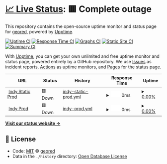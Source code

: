 # [📈 Live Status](https://geored.github.io/test-git-actions): <!--live status--> **🟥 Complete outage**

This repository contains the open-source uptime monitor and status page for [geored](https://geored.github.io/test-git-actions), powered by [Upptime](https://github.com/upptime/upptime).

[![Uptime CI](https://github.com/koj-co/upptime/workflows/Uptime%20CI/badge.svg)](https://github.com/koj-co/upptime/actions?query=workflow%3A%22Uptime+CI%22)
[![Response Time CI](https://github.com/koj-co/upptime/workflows/Response%20Time%20CI/badge.svg)](https://github.com/koj-co/upptime/actions?query=workflow%3A%22Response+Time+CI%22)
[![Graphs CI](https://github.com/koj-co/upptime/workflows/Graphs%20CI/badge.svg)](https://github.com/koj-co/upptime/actions?query=workflow%3A%22Graphs+CI%22)
[![Static Site CI](https://github.com/koj-co/upptime/workflows/Static%20Site%20CI/badge.svg)](https://github.com/koj-co/upptime/actions?query=workflow%3A%22Static+Site+CI%22)
[![Summary CI](https://github.com/koj-co/upptime/workflows/Summary%20CI/badge.svg)](https://github.com/koj-co/upptime/actions?query=workflow%3A%22Summary+CI%22)

With [Upptime](https://upptime.js.org), you can get your own unlimited and free uptime monitor and status page, powered entirely by a GitHub repository. We use [Issues](https://github.com/geored/test-git-actions/issues) as incident reports, [Actions](https://github.com/geored/test-git-actions/actions) as uptime monitors, and [Pages](https://geored.github.io/test-git-actions) for the status page.

<!--start: status pages-->
<!-- This summary is generated by Upptime (https://github.com/upptime/upptime) -->
<!-- Do not edit this manually, your changes will be overwritten -->
<!-- prettier-ignore -->
| URL | Status | History | Response Time | Uptime |
| --- | ------ | ------- | ------------- | ------ |
| <img alt="" src="https://favicons.githubusercontent.com/indy.psi.redhat.com" height="13"> [Indy Static Prod](http://indy.psi.redhat.com) | 🟥 Down | [indy-static-prod.yml](https://github.com/geored/test-git-actions/commits/HEAD/history/indy-static-prod.yml) | <details><summary><img alt="Response time graph" src="./graphs/indy-static-prod/response-time-week.png" height="20"> 0ms</summary><br><a href="https://geored.github.io/test-git-actions/history/indy-static-prod"><img alt="Response time 0" src="https://img.shields.io/endpoint?url=https%3A%2F%2Fraw.githubusercontent.com%2Fgeored%2Ftest-git-actions%2FHEAD%2Fapi%2Findy-static-prod%2Fresponse-time.json"></a><br><a href="https://geored.github.io/test-git-actions/history/indy-static-prod"><img alt="24-hour response time 0" src="https://img.shields.io/endpoint?url=https%3A%2F%2Fraw.githubusercontent.com%2Fgeored%2Ftest-git-actions%2FHEAD%2Fapi%2Findy-static-prod%2Fresponse-time-day.json"></a><br><a href="https://geored.github.io/test-git-actions/history/indy-static-prod"><img alt="7-day response time 0" src="https://img.shields.io/endpoint?url=https%3A%2F%2Fraw.githubusercontent.com%2Fgeored%2Ftest-git-actions%2FHEAD%2Fapi%2Findy-static-prod%2Fresponse-time-week.json"></a><br><a href="https://geored.github.io/test-git-actions/history/indy-static-prod"><img alt="30-day response time 0" src="https://img.shields.io/endpoint?url=https%3A%2F%2Fraw.githubusercontent.com%2Fgeored%2Ftest-git-actions%2FHEAD%2Fapi%2Findy-static-prod%2Fresponse-time-month.json"></a><br><a href="https://geored.github.io/test-git-actions/history/indy-static-prod"><img alt="1-year response time 0" src="https://img.shields.io/endpoint?url=https%3A%2F%2Fraw.githubusercontent.com%2Fgeored%2Ftest-git-actions%2FHEAD%2Fapi%2Findy-static-prod%2Fresponse-time-year.json"></a></details> | <details><summary><a href="https://geored.github.io/test-git-actions/history/indy-static-prod">0.00%</a></summary><a href="https://geored.github.io/test-git-actions/history/indy-static-prod"><img alt="All-time uptime 0.00%" src="https://img.shields.io/endpoint?url=https%3A%2F%2Fraw.githubusercontent.com%2Fgeored%2Ftest-git-actions%2FHEAD%2Fapi%2Findy-static-prod%2Fuptime.json"></a><br><a href="https://geored.github.io/test-git-actions/history/indy-static-prod"><img alt="24-hour uptime 0.00%" src="https://img.shields.io/endpoint?url=https%3A%2F%2Fraw.githubusercontent.com%2Fgeored%2Ftest-git-actions%2FHEAD%2Fapi%2Findy-static-prod%2Fuptime-day.json"></a><br><a href="https://geored.github.io/test-git-actions/history/indy-static-prod"><img alt="7-day uptime 0.00%" src="https://img.shields.io/endpoint?url=https%3A%2F%2Fraw.githubusercontent.com%2Fgeored%2Ftest-git-actions%2FHEAD%2Fapi%2Findy-static-prod%2Fuptime-week.json"></a><br><a href="https://geored.github.io/test-git-actions/history/indy-static-prod"><img alt="30-day uptime 4.67%" src="https://img.shields.io/endpoint?url=https%3A%2F%2Fraw.githubusercontent.com%2Fgeored%2Ftest-git-actions%2FHEAD%2Fapi%2Findy-static-prod%2Fuptime-month.json"></a><br><a href="https://geored.github.io/test-git-actions/history/indy-static-prod"><img alt="1-year uptime 0.00%" src="https://img.shields.io/endpoint?url=https%3A%2F%2Fraw.githubusercontent.com%2Fgeored%2Ftest-git-actions%2FHEAD%2Fapi%2Findy-static-prod%2Fuptime-year.json"></a></details>
| <img alt="" src="https://favicons.githubusercontent.com/indy-admin.psi.redhat.com" height="13"> [Indy Prod](http://indy-admin.psi.redhat.com) | 🟥 Down | [indy-prod.yml](https://github.com/geored/test-git-actions/commits/HEAD/history/indy-prod.yml) | <details><summary><img alt="Response time graph" src="./graphs/indy-prod/response-time-week.png" height="20"> 0ms</summary><br><a href="https://geored.github.io/test-git-actions/history/indy-prod"><img alt="Response time 0" src="https://img.shields.io/endpoint?url=https%3A%2F%2Fraw.githubusercontent.com%2Fgeored%2Ftest-git-actions%2FHEAD%2Fapi%2Findy-prod%2Fresponse-time.json"></a><br><a href="https://geored.github.io/test-git-actions/history/indy-prod"><img alt="24-hour response time 0" src="https://img.shields.io/endpoint?url=https%3A%2F%2Fraw.githubusercontent.com%2Fgeored%2Ftest-git-actions%2FHEAD%2Fapi%2Findy-prod%2Fresponse-time-day.json"></a><br><a href="https://geored.github.io/test-git-actions/history/indy-prod"><img alt="7-day response time 0" src="https://img.shields.io/endpoint?url=https%3A%2F%2Fraw.githubusercontent.com%2Fgeored%2Ftest-git-actions%2FHEAD%2Fapi%2Findy-prod%2Fresponse-time-week.json"></a><br><a href="https://geored.github.io/test-git-actions/history/indy-prod"><img alt="30-day response time 0" src="https://img.shields.io/endpoint?url=https%3A%2F%2Fraw.githubusercontent.com%2Fgeored%2Ftest-git-actions%2FHEAD%2Fapi%2Findy-prod%2Fresponse-time-month.json"></a><br><a href="https://geored.github.io/test-git-actions/history/indy-prod"><img alt="1-year response time 0" src="https://img.shields.io/endpoint?url=https%3A%2F%2Fraw.githubusercontent.com%2Fgeored%2Ftest-git-actions%2FHEAD%2Fapi%2Findy-prod%2Fresponse-time-year.json"></a></details> | <details><summary><a href="https://geored.github.io/test-git-actions/history/indy-prod">0.00%</a></summary><a href="https://geored.github.io/test-git-actions/history/indy-prod"><img alt="All-time uptime 0.00%" src="https://img.shields.io/endpoint?url=https%3A%2F%2Fraw.githubusercontent.com%2Fgeored%2Ftest-git-actions%2FHEAD%2Fapi%2Findy-prod%2Fuptime.json"></a><br><a href="https://geored.github.io/test-git-actions/history/indy-prod"><img alt="24-hour uptime 0.00%" src="https://img.shields.io/endpoint?url=https%3A%2F%2Fraw.githubusercontent.com%2Fgeored%2Ftest-git-actions%2FHEAD%2Fapi%2Findy-prod%2Fuptime-day.json"></a><br><a href="https://geored.github.io/test-git-actions/history/indy-prod"><img alt="7-day uptime 0.00%" src="https://img.shields.io/endpoint?url=https%3A%2F%2Fraw.githubusercontent.com%2Fgeored%2Ftest-git-actions%2FHEAD%2Fapi%2Findy-prod%2Fuptime-week.json"></a><br><a href="https://geored.github.io/test-git-actions/history/indy-prod"><img alt="30-day uptime 4.67%" src="https://img.shields.io/endpoint?url=https%3A%2F%2Fraw.githubusercontent.com%2Fgeored%2Ftest-git-actions%2FHEAD%2Fapi%2Findy-prod%2Fuptime-month.json"></a><br><a href="https://geored.github.io/test-git-actions/history/indy-prod"><img alt="1-year uptime 0.00%" src="https://img.shields.io/endpoint?url=https%3A%2F%2Fraw.githubusercontent.com%2Fgeored%2Ftest-git-actions%2FHEAD%2Fapi%2Findy-prod%2Fuptime-year.json"></a></details>

<!--end: status pages-->

[**Visit our status website →**](https://geored.github.io/test-git-actions)

## 📄 License

- Code: [MIT](./LICENSE) © [geored](https://geored.github.io/test-git-actions)
- Data in the `./history` directory: [Open Database License](https://opendatacommons.org/licenses/odbl/1-0/)
